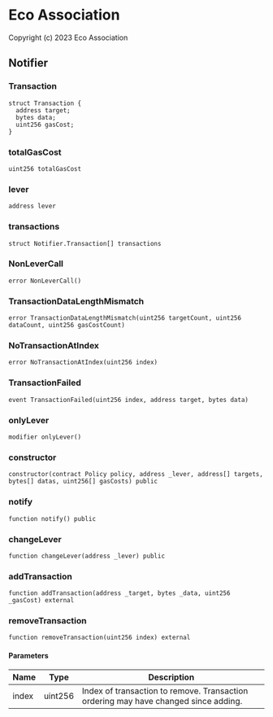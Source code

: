 # Eco Association

Copyright (c) 2023 Eco Association

## Notifier

### Transaction

```solidity
struct Transaction {
  address target;
  bytes data;
  uint256 gasCost;
}
```

### totalGasCost

```solidity
uint256 totalGasCost
```

### lever

```solidity
address lever
```

### transactions

```solidity
struct Notifier.Transaction[] transactions
```

### NonLeverCall

```solidity
error NonLeverCall()
```

### TransactionDataLengthMismatch

```solidity
error TransactionDataLengthMismatch(uint256 targetCount, uint256 dataCount, uint256 gasCostCount)
```

### NoTransactionAtIndex

```solidity
error NoTransactionAtIndex(uint256 index)
```

### TransactionFailed

```solidity
event TransactionFailed(uint256 index, address target, bytes data)
```

### onlyLever

```solidity
modifier onlyLever()
```

### constructor

```solidity
constructor(contract Policy policy, address _lever, address[] targets, bytes[] datas, uint256[] gasCosts) public
```

### notify

```solidity
function notify() public
```

### changeLever

```solidity
function changeLever(address _lever) public
```

### addTransaction

```solidity
function addTransaction(address _target, bytes _data, uint256 _gasCost) external
```

### removeTransaction

```solidity
function removeTransaction(uint256 index) external
```

#### Parameters

| Name | Type | Description |
| ---- | ---- | ----------- |
| index | uint256 | Index of transaction to remove.              Transaction ordering may have changed since adding. |


